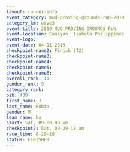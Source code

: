 ```yaml
---
layout: runner-info 
event_category: mud-proving-grounds-run-2019 
category_km: wave3 
event-title: 2019 MUD PROVING GROUNDS RUN 
event-location: Cauayan, Isabela Philippines 
event-logo: 
event-date: 04-11-2019 
checkpoint-name2: Finish (T2) 
checkpoint-name3: 
checkpoint-name4: 
checkpoint-name5: 
checkpoint-name6: 
overall_rank: 11
gender_rank: 9
category_rank: 
bib: 438
first_name: J
last_name: Rubia
gender: M
team_name: Na
start: Sat, 09-00-00 am
checkpoint2: Sat, 09-29-18 am
race_time: 0-29-18
status: FINISHER
---
```

